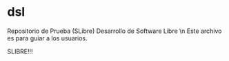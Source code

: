# dsl
Repositorio de Prueba (SLibre)
Desarrollo de Software Libre \n
Este archivo es para guiar a los usuarios.

SLIBRE!!!
